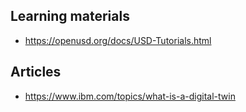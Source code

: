 ## Learning materials

- https://openusd.org/docs/USD-Tutorials.html

## Articles
- https://www.ibm.com/topics/what-is-a-digital-twin
